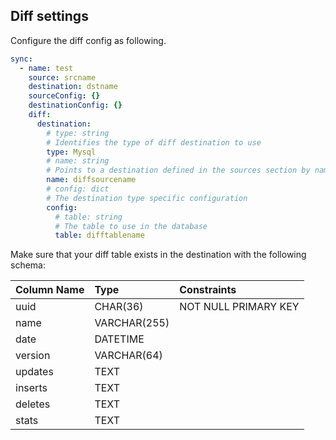 ## Diff settings
Configure the diff config as following.

```yaml
sync:
  - name: test
    source: srcname
    destination: dstname
    sourceConfig: {}
    destinationConfig: {}
    diff:
      destination: 
        # type: string
        # Identifies the type of diff destination to use
        type: Mysql
        # name: string
        # Points to a destination defined in the sources section by name
        name: diffsourcename
        # config: dict
        # The destination type specific configuration
        config:
          # table: string
          # The table to use in the database
          table: difftablename
```
Make sure that your diff table exists in the destination with the following schema:

| Column Name | Type         | Constraints          |
| :---------- | :----------- | :------------------- |
| uuid        | CHAR(36)     | NOT NULL PRIMARY KEY |
| name        | VARCHAR(255) |                      |
| date        | DATETIME     |                      |
| version     | VARCHAR(64)  |                      |
| updates     | TEXT         |                      |
| inserts     | TEXT         |                      |
| deletes     | TEXT         |                      |
| stats       | TEXT         |                      |



